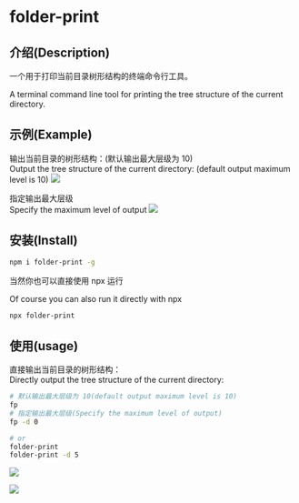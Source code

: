 # folder-print

## 介绍(Description)

一个用于打印当前目录树形结构的终端命令行工具。

A terminal command line tool for printing the tree structure of the current directory.

## 示例(Example)

输出当前目录的树形结构：(默认输出最大层级为 10)  
Output the tree structure of the current directory: (default output maximum level is 10)
![](https://assets.fedtop.com/picbed/202210182003825.png)

指定输出最大层级  
Specify the maximum level of output
![](https://assets.fedtop.com/picbed/202210182002619.png)

## 安装(Install)

```sh
npm i folder-print -g
```

当然你也可以直接使用 npx 运行

Of course you can also run it directly with npx

```sh
npx folder-print
```

## 使用(usage)

直接输出当前目录的树形结构：  
Directly output the tree structure of the current directory:

```sh
# 默认输出最大层级为 10(default output maximum level is 10)
fp
# 指定输出最大层级(Specify the maximum level of output)
fp -d 0

# or
folder-print
folder-print -d 5
```

<!-- 输出指定目录的树形结构：

```sh
tree /path/to/dir
# or
fp /path/to/dir
``` -->

![](https://assets.fedtop.com/picbed/202210182003825.png)

![](https://assets.fedtop.com/picbed/202210182002619.png)
